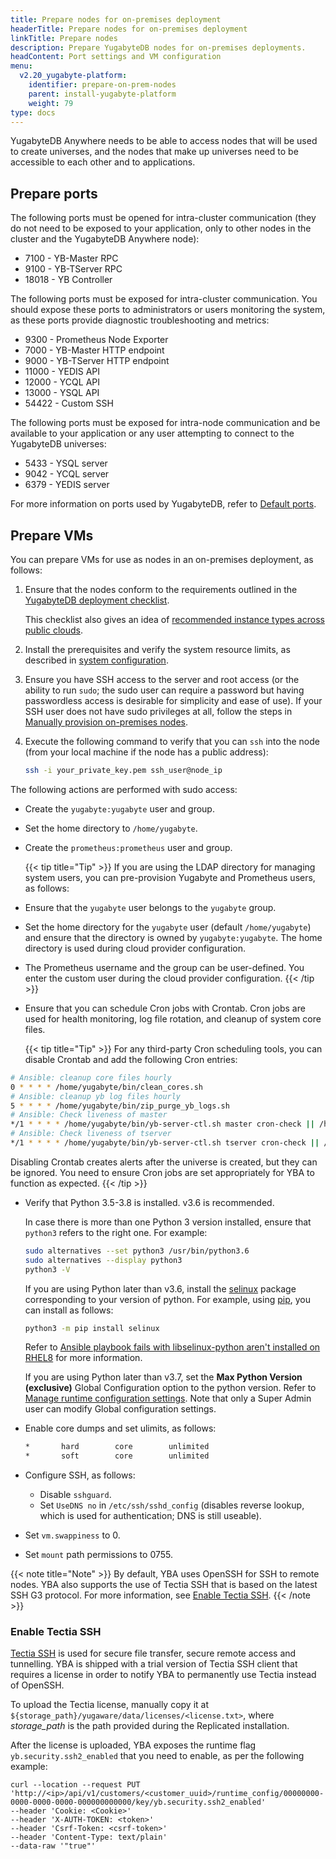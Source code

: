 ```yaml
---
title: Prepare nodes for on-premises deployment
headerTitle: Prepare nodes for on-premises deployment
linkTitle: Prepare nodes
description: Prepare YugabyteDB nodes for on-premises deployments.
headContent: Port settings and VM configuration
menu:
  v2.20_yugabyte-platform:
    identifier: prepare-on-prem-nodes
    parent: install-yugabyte-platform
    weight: 79
type: docs
---
```


YugabyteDB Anywhere needs to be able to access nodes that will be used to create universes, and the nodes that make up universes need to be accessible to each other and to applications.

## Prepare ports

The following ports must be opened for intra-cluster communication (they do not need to be exposed to your application, only to other nodes in the cluster and the YugabyteDB Anywhere node):

- 7100 - YB-Master RPC
- 9100 - YB-TServer RPC
- 18018 - YB Controller

The following ports must be exposed for intra-cluster communication. You should expose these ports to administrators or users monitoring the system, as these ports provide diagnostic troubleshooting and metrics:

- 9300 - Prometheus Node Exporter
- 7000 - YB-Master HTTP endpoint
- 9000 - YB-TServer HTTP endpoint
- 11000 - YEDIS API
- 12000 - YCQL API
- 13000 - YSQL API
- 54422 - Custom SSH

The following ports must be exposed for intra-node communication and be available to your application or any user attempting to connect to the YugabyteDB universes:

- 5433 - YSQL server
- 9042 - YCQL server
- 6379 - YEDIS server

For more information on ports used by YugabyteDB, refer to [Default ports](../../../reference/configuration/default-ports).

## Prepare VMs

You can prepare VMs for use as nodes in an on-premises deployment, as follows:

1. Ensure that the nodes conform to the requirements outlined in the [YugabyteDB deployment checklist](../../../deploy/checklist/).

    This checklist also gives an idea of [recommended instance types across public clouds](../../../deploy/checklist/#public-clouds).

1. Install the prerequisites and verify the system resource limits, as described in [system configuration](../../../deploy/manual-deployment/system-config).
1. Ensure you have SSH access to the server and root access (or the ability to run `sudo`; the sudo user can require a password but having passwordless access is desirable for simplicity and ease of use). If your SSH user does not have sudo privileges at all, follow the steps in [Manually provision on-premises nodes](../../configure-yugabyte-platform/set-up-cloud-provider/on-premises-manual/).
1. Execute the following command to verify that you can `ssh` into the node (from your local machine if the node has a public address):

    ```sh
    ssh -i your_private_key.pem ssh_user@node_ip
    ```

The following actions are performed with sudo access:

- Create the `yugabyte:yugabyte` user and group.
- Set the home directory to `/home/yugabyte`.
- Create the `prometheus:prometheus` user and group.

  {{< tip title="Tip" >}}
If you are using the LDAP directory for managing system users, you can pre-provision Yugabyte and Prometheus users, as follows:

- Ensure that the `yugabyte` user belongs to the `yugabyte` group.

- Set the home directory for the `yugabyte` user (default `/home/yugabyte`) and ensure that the directory is owned by `yugabyte:yugabyte`. The home directory is used during cloud provider configuration.

- The Prometheus username and the group can be user-defined. You enter the custom user during the cloud provider configuration.
  {{< /tip >}}

- Ensure that you can schedule Cron jobs with Crontab. Cron jobs are used for health monitoring, log file rotation, and cleanup of system core files.

  {{< tip title="Tip" >}}
For any third-party Cron scheduling tools, you can disable Crontab and add the following Cron entries:

```sh
# Ansible: cleanup core files hourly
0 * * * * /home/yugabyte/bin/clean_cores.sh
# Ansible: cleanup yb log files hourly
5 * * * * /home/yugabyte/bin/zip_purge_yb_logs.sh
# Ansible: Check liveness of master
*/1 * * * * /home/yugabyte/bin/yb-server-ctl.sh master cron-check || /home/yugabyte/bin/yb-server-ctl.sh master start
# Ansible: Check liveness of tserver
*/1 * * * * /home/yugabyte/bin/yb-server-ctl.sh tserver cron-check || /home/yugabyte/bin/yb-server-ctl.sh tserver start
```

Disabling Crontab creates alerts after the universe is created, but they can be ignored. You need to ensure Cron jobs are set appropriately for YBA to function as expected.
  {{< /tip >}}

- Verify that Python 3.5-3.8 is installed. v3.6 is recommended.

    In case there is more than one Python 3 version installed, ensure that `python3` refers to the right one. For example:

    ```sh
    sudo alternatives --set python3 /usr/bin/python3.6
    sudo alternatives --display python3
    python3 -V
    ```

    If you are using Python later than v3.6, install the [selinux](https://pypi.org/project/selinux/) package corresponding to your version of python. For example, using [pip](https://pip.pypa.io/en/stable/installation/), you can install as follows:

    ```sh
    python3 -m pip install selinux
    ```

    Refer to [Ansible playbook fails with libselinux-python aren't installed on RHEL8](https://access.redhat.com/solutions/5674911) for more information.

    If you are using Python later than v3.7, set the **Max Python Version (exclusive)** Global Configuration option to the python version. Refer to [Manage runtime configuration settings](../../administer-yugabyte-platform/manage-runtime-config/). Note that only a Super Admin user can modify Global configuration settings.

- Enable core dumps and set ulimits, as follows:

    ```sh
    *       hard        core        unlimited
    *       soft        core        unlimited
    ```

- Configure SSH, as follows:

  - Disable `sshguard`.
  - Set `UseDNS no` in `/etc/ssh/sshd_config` (disables reverse lookup, which is used for authentication; DNS is still useable).

- Set `vm.swappiness` to 0.
- Set `mount` path permissions to 0755.

{{< note title="Note" >}}
By default, YBA uses OpenSSH for SSH to remote nodes. YBA also supports the use of Tectia SSH that is based on the latest SSH G3 protocol. For more information, see [Enable Tectia SSH](#enable-tectia-ssh).
{{< /note >}}

### Enable Tectia SSH

[Tectia SSH](https://www.ssh.com/products/tectia-ssh/) is used for secure file transfer, secure remote access and tunnelling. YBA is shipped with a trial version of Tectia SSH client that requires a license in order to notify YBA to permanently use Tectia instead of OpenSSH.

To upload the Tectia license, manually copy it at `${storage_path}/yugaware/data/licenses/<license.txt>`, where _storage_path_ is the path provided during the Replicated installation.

After the license is uploaded, YBA exposes the runtime flag `yb.security.ssh2_enabled` that you need to enable, as per the following example:

```shell
curl --location --request PUT 'http://<ip>/api/v1/customers/<customer_uuid>/runtime_config/00000000-0000-0000-0000-000000000000/key/yb.security.ssh2_enabled'
--header 'Cookie: <Cookie>'
--header 'X-AUTH-TOKEN: <token>'
--header 'Csrf-Token: <csrf-token>'
--header 'Content-Type: text/plain'
--data-raw '"true"'
```
